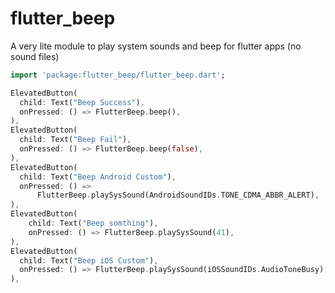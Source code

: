 # flutter_beep
A very lite module to play system sounds and beep for flutter apps (no sound files)

```dart
import 'package:flutter_beep/flutter_beep.dart';

ElevatedButton(
  child: Text("Beep Success"),
  onPressed: () => FlutterBeep.beep(),
),
ElevatedButton(
  child: Text("Beep Fail"),
  onPressed: () => FlutterBeep.beep(false),
),
ElevatedButton(
  child: Text("Beep Android Custom"),
  onPressed: () =>
      FlutterBeep.playSysSound(AndroidSoundIDs.TONE_CDMA_ABBR_ALERT),
),
ElevatedButton(
    child: Text("Beep somthing"),
    onPressed: () => FlutterBeep.playSysSound(41),
),
ElevatedButton(
  child: Text("Beep iOS Custom"),
  onPressed: () => FlutterBeep.playSysSound(iOSSoundIDs.AudioToneBusy),
),
```
